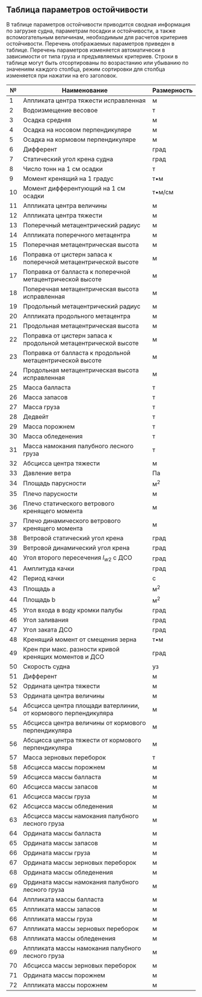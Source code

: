 ## Таблица параметров остойчивости
В таблице параметров остойчивости приводится сводная информация по загрузке судна, параметрам посадки и остойчивости, а также вспомогательным величинам, необходимым для расчетов критериев остойчивости. Перечень отображаемых параметров  приведен в таблице. Перечень параметров изменяется автоматически в зависимости от типа груза и предъявляемых критериев. Строки в таблице могут быть отсортированы по возрастанию или убыванию по значениям каждого столбца, режим сортировки для столбца изменяется при нажатии на его заголовок.

| №   | Наименование                                                    | Размерность  |
| --- | --------------------------------------------------------------- | ------------ |
| 1   | Аппликата центра тяжести исправленная                           | м            |
| 2   | Водоизмещение весовое                                           | т            |
| 3   | Осадка средняя                                                  | м            |
| 4   | Осадка на носовом перпендикуляре                                | м            |
| 5   | Осадка на кормовом перпендикуляре                               | м            |
| 6   | Дифферент                                                       | град         |
| 7   | Статический угол крена судна                                    | град         |
| 8   | Число тонн на 1 см осадки                                       | т            |
| 9   | Момент кренящий на 1 градус                                     | т•м          |
| 10  | Момент дифферентующий на 1 см осадки                            | т•м/см       |
| 11  | Аппликата центра величины                                       | м            |
| 12  | Аппликата центра тяжести                                        | м            |
| 13  | Поперечный метацентрический радиус                              | м            |
| 14  | Аппликата поперечного метацентра                                | м            |
| 15  | Поперечная метацентрическая высота                              | м            |
| 16  | Поправка от цистерн запаса к поперечной метацентрической высоте | м            |
| 17  | Поправка от балласта к поперечной метацентрической высоте       | м            |
| 18  | Поперечная метацентрическая высота исправленная                 | м            |
| 19  | Продольный метацентрический радиус                              | м            |
| 20  | Аппликата продольного метацентра                                | м            |
| 21  | Продольная метацентрическая высота                              | м            |
| 22  | Поправка от цистерн запаса к продольной метацентрической высоте | м            |
| 23  | Поправка от балласта к продольной метацентрической высоте       | м            |
| 24  | Продольная метацентрическая высота исправленная                 | м            |
| 25  | Масса балласта                                                  | т            |
| 26  | Масса запасов                                                   | т            |
| 27  | Масса груза                                                     | т            |
| 28  | Дедвейт                                                         | т            |
| 29  | Масса порожнем                                                  | т            |
| 30  | Масса обледенения                                               | т            |
| 31  | Масса намокания палубного лесного груза                         | т            |
| 32  | Абсцисса центра тяжести                                         | м            |
| 33  | Давление ветра                                                  | Па           |
| 34  | Площадь парусности                                              | м<sup>2<sup> |
| 35  | Плечо парусности                                                | м            |
| 36  | Плечо статического ветрового кренящего момента                  | м            |
| 37  | Плечо динамического ветрового кренящего момента                 | м            |
| 38  | Ветровой статический угол крена                                 | град         |
| 39  | Ветровой динамический угол крена                                | град         |
| 40  | Угол второго пересечения $l_{w2}$ с ДСО                         | град         |
| 41  | Амплитуда качки                                                 | град         |
| 42  | Период качки                                                    | с            |
| 43  | Площадь a                                                       | м<sup>2<sup> |
| 44  | Площадь b                                                       | м<sup>2<sup> |
| 45  | Угол входа в воду кромки палубы                                 | град         |
| 46  | Угол заливания                                                  | град         |
| 47  | Угол заката ДСО                                                 | град         |
| 48  | Кренящий момент от смещения зерна                               | т•м          |
| 49  | Крен при макс. разности кривой кренящих моментов и ДСО          | град         |
| 50  | Скорость судна                                                  | уз           |
| 51  | Дифферент                                                       | м            |
| 52  | Ордината центра тяжести                                         | м            |
| 53  | Ордината центра величины                                        | м            |
| 54  | Абсцисса центра площади ватерлинии, от кормового перпендикуляра | м            |
| 55  | Абсцисса центра величины от кормового перпендикуляра            | м            |
| 56  | Абсцисса центра тяжести от кормового перпендикуляра             | м            |
| 57  | Масса зерновых переборок                                        | т            |
| 58  | Абсцисса массы порожнем                                         | м            |
| 59  | Абсцисса массы балласта                                         | м            |
| 60  | Абсцисса массы запасов                                          | м            |
| 61  | Абсцисса массы груза                                            | м            |
| 62  | Абсцисса массы обледенения                                      | м            |
| 63  | Абсцисса массы намокания палубного лесного груза                | м            |
| 64  | Ордината массы балласта                                         | м            |
| 65  | Ордината массы запасов                                          | м            |
| 66  | Ордината массы груза                                            | м            |
| 67  | Ордината массы зерновых переборок                               | м            |
| 68  | Ордината массы обледенения                                      | м            |
| 69  | Ордината массы намокания палубного лесного груза                | м            |
| 64  | Аппликата массы балласта                                        | м            |
| 65  | Аппликата массы запасов                                         | м            |
| 66  | Аппликата массы груза                                           | м            |
| 67  | Аппликата массы зерновых переборок                              | м            |
| 68  | Аппликата массы обледенения                                     | м            |
| 69  | Аппликата массы намокания палубного лесного груза               | м            |
| 70  | Абсцисса массы зерновых переборок                               | м            |
| 71  | Ордината массы порожнем                                         | м            |
| 72  | Аппликата массы порожнем                                        | м            |
